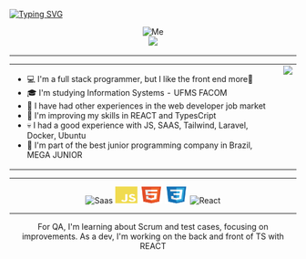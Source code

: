 [![Typing SVG](https://readme-typing-svg.herokuapp.com?font=Fira+Code&pause=1000&color=F72424&random=false&width=435&lines=Hello+Wolrd+%F0%9F%91%8B%F0%9F%8F%BE;Welcome+to+my+GitHub)](https://git.io/typing-svg)

<div align="center">
  <img alt="Me" height="200" src="https://github.com/DjavanGabriel123/DjavanGabriel123/assets/142459468/c0d5b1af-f307-40dc-a081-068c2bd19b35">
  <br>
  <a href="https://github.com/DjavanGabriel123" target="_blank">
    <img src="https://img.shields.io/badge/-LinkedIn-%230077B5?style=for-the-badge&logo=linkedin&logoColor=white">
  </a> 
</div>

---

<div align="center">
<table>
<tr>
<td align="left" valign="top">

- 💻 I'm a full stack programmer, but I like the front end more👀  
- 🎓 I'm studying Information Systems - UFMS FACOM  
- 📖 I have had other experiences in the web developer job market  
- 🌱 I'm improving my skills in REACT and TypesCript  
- 💀 I had a good experience with JS, SAAS, Tailwind, Laravel, Docker, Ubuntu  
- 🦆 I'm part of the best junior programming company in Brazil, MEGA JUNIOR  

</td>
<td align="center" valign="top">

<img height="200" src="https://github-readme-stats.vercel.app/api/top-langs/?username=DjavanGabriel123&langs_count=4&theme=transparent&layout=donut&hide=html,blade,scss" />

</td>
</tr>
</table>
</div>

---

<div align="center">
  <img alt="Saas" height="30" width="40" src="https://github.com/DjavanGabriel123/DjavanGabriel123/assets/142459468/6b8719cb-bbfe-4556-8478-7387aa9bde24">
  <img alt="Js" height="30" width="40" src="https://raw.githubusercontent.com/devicons/devicon/master/icons/javascript/javascript-plain.svg">
  <img alt="HTML" height="30" width="40" src="https://raw.githubusercontent.com/devicons/devicon/master/icons/html5/html5-original.svg">
  <img alt="CSS" height="30" width="40" src="https://raw.githubusercontent.com/devicons/devicon/master/icons/css3/css3-original.svg">
  <img alt="React" height="30" width="40" src="https://github.com/DjavanGabriel123/DjavanGabriel123/assets/142459468/82345147-daf5-42a4-be46-097e4321f726">
</div>

---

<div align="center">
For QA, I'm learning about Scrum and test cases, focusing on improvements.  
As a dev, I'm working on the back and front of TS with REACT
</div>
